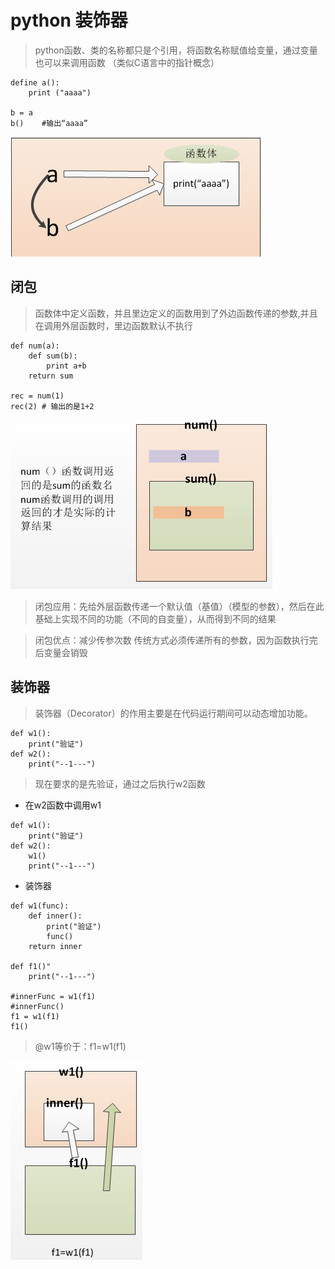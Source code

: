 # python 装饰器

> python函数、类的名称都只是个引用，将函数名称赋值给变量，通过变量也可以来调用函数 （类似C语言中的指针概念）

```
define a():
    print ("aaaa")

b = a
b()    #输出“aaaa”
```
![python函数引用](./assets/python函数引用.png)
## 闭包
> 函数体中定义函数，并且里边定义的函数用到了外边函数传递的参数,并且在调用外层函数时，里边函数默认不执行 
```
def num(a):
    def sum(b):
        print a+b
    return sum 

rec = num(1)
rec(2) # 输出的是1+2
```
![闭包](./assets/闭包.png)


> 闭包应用：先给外层函数传递一个默认值（基值）（模型的参数），然后在此基础上实现不同的功能（不同的自变量），从而得到不同的结果

> 闭包优点：减少传参次数
传统方式必须传递所有的参数，因为函数执行完后变量会销毁
## 装饰器
> 装饰器（Decorator）的作用主要是在代码运行期间可以动态增加功能。
>
```
def w1():
    print("验证")
def w2():
    print("--1---")
```
> 现在要求的是先验证，通过之后执行w2函数
* 在w2函数中调用w1
```
def w1():
    print("验证")
def w2():
    w1()
    print("--1---")
```
* 装饰器
```
def w1(func):
    def inner():
        print("验证")
        func()
    return inner

def f1()"
    print("--1---")

#innerFunc = w1(f1)
#innerFunc()
f1 = w1(f1)
f1()
```
> @w1等价于：f1=w1(f1) 

![装饰器](./assets/装饰器.png)